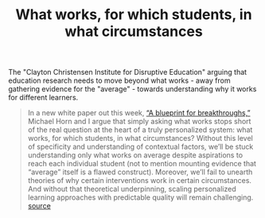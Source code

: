 ﻿---
title: What works, for which students, in what circumstances
---
The "Clayton Christensen Institute for Disruptive Education" arguing that education research needs to move beyond what works - away from gathering evidence for the "average" - towards understanding why it works for different learners.

> In a new white paper out this week, [“A blueprint for breakthroughs,”](http://www.christenseninstitute.org/publications/a-blueprint-for-breakthroughs/) Michael Horn and I argue that simply asking what works stops short of the real question at the heart of a truly personalized system: what works, for which students, in what circumstances? Without this level of specificity and understanding of contextual factors, we’ll be stuck understanding only what works on average despite aspirations to reach each individual student (not to mention mounting evidence that “average” itself is a flawed construct). Moreover, we’ll fail to unearth theories of why certain interventions work in certain circumstances. And without that theoretical underpinning, scaling personalized learning approaches with predictable quality will remain challenging. [source](http://www.christenseninstitute.org/the-inconvenient-truth-about-personalized-learning/)